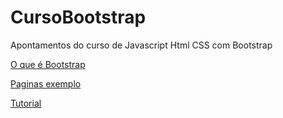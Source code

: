 # CursoBootstrap

Apontamentos do curso de Javascript Html CSS com Bootstrap

[O que é Bootstrap](OQueEhBootstrap.Md)

[Paginas exemplo](../Code)

[Tutorial](../Tutorial)

